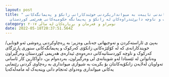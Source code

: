 ```yaml
---
layout: post
title: " گشتاندنى تایبەت بە میوانداریکردنى خوێندکارانى زانکۆ و پەیمانگەکانى
  کەرکوک و ناوچە دابڕێندراوەکان لە زانکۆ و پەیمانگە حکومیەکانى هەرێمى کوردستان"
category: نوسراو و فەرمان و بڕیارەکان لە ساڵى ٢٠١٧
date: 2022-05-18T20:37:51.564Z
---
```

بەپێ ی ئاراستەکردن و تەوجیهاتی جەنابی وەزیر: بە ڕەچاوکردنی ڕەوشی ئەو قوتابی/ خویندکارانەی کە لە کۆلێژەکانی زانکۆی
کەرکوک و پەیمانگەکانی سنوری پارێزگای کەرکوک و ناوچە کوردستانیەکانی دەرەوەی ئیدارەی هەریمی کوردستان وەرگیراون
وەناتوانن لە ئێستادا لەو شوینانەی لی وەرگیراون، بەردەوام بن، داواکارین کار ئاسانی تەواویان لەلایەن زانکۆیەکانتان بۆ بکریت
بە شیوازی میوانداری بە رەچاوی کردنی رێنمایی یەکانی میوانداری وەدوای ئەنجام دانی وینەیەک لە مامەڵەکەیا